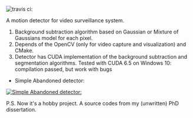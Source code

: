 ![travis ci:](https://travis-ci.org/Nuzhny007/feintrack.svg?branch=master)

A motion detector for video surveillance system.

1. Background subtraction algorithm based on Gaussian or Mixture of Gaussians model for each pixel.
2. Depends of the OpenCV (only for video capture and visualization) and CMake.
3.  Detector  has  CUDA  implementation  of  the  background  subtraction   and
segmentation algorithms. Tested  with  CUDA  6.5  on  Windows  10:  compilation
passed, but work with bugs

* Simple Abandoned detector:

[![Simple Abandoned detector:](https://img.youtube.com/vi/G73Fg0rk5yM/0.jpg)](https://www.youtube.com/watch?v=G73Fg0rk5yM)

P.S. Now it's a hobby project. A source codes from my (unwritten) PhD dissertation. 
